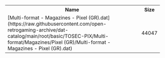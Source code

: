 <table>
<tr><th>Name</th><th>Size</th></tr>
<tr><td>[Multi-format - Magazines - Pixel (GR).dat](https://raw.githubusercontent.com/open-retrogaming-archive/dat-catalog/main/root/basic/TOSEC-PIX/Multi-format/Magazines/Pixel (GR)/Multi-format - Magazines - Pixel (GR).dat)</td><td>44047</td></tr>
</table>
